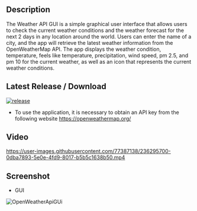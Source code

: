 Description
-

The Weather API GUI is a simple graphical user interface that allows users to check the current weather conditions and the weather forecast for the next 2 days in any location around the world. Users can enter the name of a city, and the app will retrieve the latest weather information from the OpenWeatherMap API. The app displays the weather condition, temperature, feels like temperature, precipitation, wind speed, pm 2.5, and pm 10 for the current weather, as well as an icon that represents the current weather conditions.

Latest Release / Download
-

[![release](https://img.shields.io/github/v/release/cobrel/webScrapingJavaSwingSelenium?logo=GitHub&style=for-the-badge)](https://github.com/cobrel/OpenWeatherApi-GUI/releases/tag/v1.0.0) 

- To use the application, it is necessary to obtain an API key from the following website  https://openweathermap.org/

Video
-

https://user-images.githubusercontent.com/77387138/236295700-0dba7893-5e0e-4fd9-8017-b5b5c1638b50.mp4

Screenshot
-

- GUI

![OpenWeatherApiGUi](https://user-images.githubusercontent.com/77387138/236296306-45e11c2a-fa6e-4be5-b361-4efe91777466.jpg)
